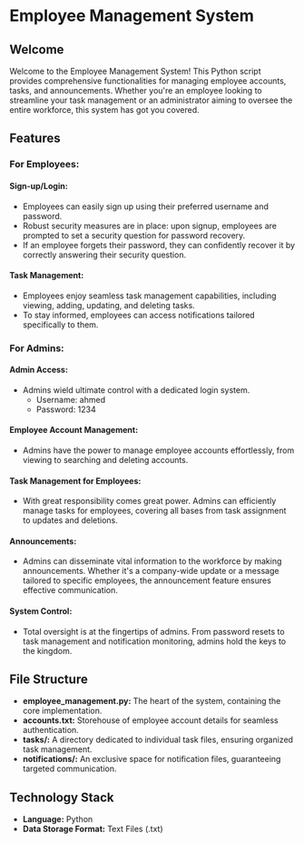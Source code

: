 # Employee Management System

## Welcome

Welcome to the Employee Management System! This Python script provides comprehensive functionalities for managing employee accounts, tasks, and announcements. Whether you're an employee looking to streamline your task management or an administrator aiming to oversee the entire workforce, this system has got you covered.

## Features

### For Employees:

#### Sign-up/Login:
- Employees can easily sign up using their preferred username and password.
- Robust security measures are in place: upon signup, employees are prompted to set a security question for password recovery.
- If an employee forgets their password, they can confidently recover it by correctly answering their security question.

#### Task Management:
- Employees enjoy seamless task management capabilities, including viewing, adding, updating, and deleting tasks.
- To stay informed, employees can access notifications tailored specifically to them.

### For Admins:

#### Admin Access:
- Admins wield ultimate control with a dedicated login system.
  - Username: ahmed
  - Password: 1234

#### Employee Account Management:
- Admins have the power to manage employee accounts effortlessly, from viewing to searching and deleting accounts.

#### Task Management for Employees:
- With great responsibility comes great power. Admins can efficiently manage tasks for employees, covering all bases from task assignment to updates and deletions.

#### Announcements:
- Admins can disseminate vital information to the workforce by making announcements. Whether it's a company-wide update or a message tailored to specific employees, the announcement feature ensures effective communication.

#### System Control:
- Total oversight is at the fingertips of admins. From password resets to task management and notification monitoring, admins hold the keys to the kingdom.

## File Structure

- **employee_management.py:** The heart of the system, containing the core implementation.
- **accounts.txt:** Storehouse of employee account details for seamless authentication.
- **tasks/:** A directory dedicated to individual task files, ensuring organized task management.
- **notifications/:** An exclusive space for notification files, guaranteeing targeted communication.

## Technology Stack

- **Language:** Python
- **Data Storage Format:** Text Files (.txt)
